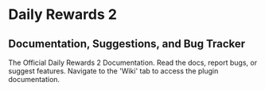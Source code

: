 # Daily Rewards 2
## Documentation, Suggestions, and Bug Tracker

The Official Daily Rewards 2 Documentation. Read the docs, report bugs, or suggest features.
Navigate to the 'Wiki' tab to access the plugin documentation.
